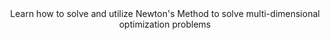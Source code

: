 <center> 
Learn how to solve and utilize Newton's Method to solve multi-dimensional optimization problems 
</center>